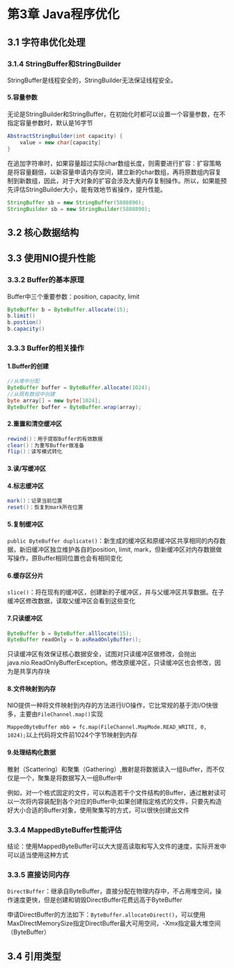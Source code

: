 第3章 Java程序优化
===

## 3.1 字符串优化处理

### 3.1.4 StringBuffer和StringBuilder

StringBuffer是线程安全的，StringBuilder无法保证线程安全。

#### 5.容量参数

无论是StringBuilder和StringBuffer，在初始化时都可以设置一个容量参数，在不指定容量参数时，默认是16字节 

```java
AbstractStringBuilder(int capacity) {
    value = new char[capacity]
}
```

在追加字符串时，如果容量超过实际char数组长度，则需要进行扩容：扩容策略是将容量翻倍，以新容量申请内存空间，建立新的char数组，再将原数组内容复制到新数组，因此，对于大对象的扩容会涉及大量内存复制操作。所以，如果能预先评估StringBuilder大小，能有效地节省操作，提升性能。

```java
StringBuffer sb = new StringBuffer(5888890);
StringBuilder sb = new StringBuilder(5888890);
```

## 3.2 核心数据结构

## 3.3 使用NIO提升性能

### 3.3.2 Buffer的基本原理

Buffer中三个重要参数：position, capacity, limit

```java
ByteBuffer b = ByteBuffer.allocate(15);
b.limit()
b.postion()
b.capacity()
```

### 3.3.3 Buffer的相关操作

#### 1.Buffer的创建
```java
//从堆中分配
ByteBuffer buffer = ByteBuffer.allocate(1024);
//从既有数组中创建
byte array[] = new byte[1024];
ByteBuffer buffer = ByteBuffer.wrap(array);
```

#### 2.重置和清空缓冲区

```java
rewind()：用于提取Buffer的有效数据
clear()：为重写Buffer做准备
flip()：读写模式转化
```

#### 3.读/写缓冲区

#### 4.标志缓冲区

```java
mark()：记录当前位置
reset()：恢复到mark所在位置
```

#### 5.复制缓冲区

`public ByteBuffer duplicate()`：新生成的缓冲区和原缓冲区共享相同的内存数据，新旧缓冲区独立维护各自的position, limit, mark，但新缓冲区对内存数据做写操作，原Buffer相同位置也会有相同变化

#### 6.缓存区分片

`slice()`：将在现有的缓冲区，创建新的子缓冲区，并与父缓冲区共享数据。在子缓冲区修改数据，读取父缓冲区会看到这些变化

#### 7.只读缓冲区

```java
ByteBuffer b = ByteBuffer.alllocate(15);
ByteBuffer readOnly = b.asReadOnlyBuffer();
```

只读缓冲区有效保证核心数据安全，试图对只读缓冲区做修改，会抛出java.nio.ReadOnlyBufferException。修改原缓冲区，只读缓冲区也会修改，因为是共享内存块

#### 8.文件映射到内存

NIO提供一种将文件映射到内存的方法进行I/O操作，它比常规的基于流I/O快很多，主要由`FileChannel.map()`实现

`MappedByteBuffer mbb = fc.map(FileChannel.MapMode.READ_WRITE, 0, 1024);`以上代码将文件前1024个字节映射到内存

#### 9.处理结构化数据

散射（Scattering）和聚集（Gathering）,散射是将数据读入一组Buffer，而不仅仅是一个，聚集是将数据写入一组Buffer中

例如，对一个格式固定的文件，可以构造若干个文件结构的Buffer，通过散射读可以一次将内容装配到各个对应的Buffer中;如果创建指定格式的文件，只要先构造好大小合适的Buffer对象，使用聚集写的方式，可以很快创建出文件

### 3.3.4 MappedByteBuffer性能评估

结论：使用MappedByteBuffer可以大大提高读取和写入文件的速度，实际开发中可以适当使用这种方式

### 3.3.5 直接访问内存

`DirectBuffer`：继承自ByteBuffer，直接分配在物理内存中，不占用堆空间，操作速度更快，但是创建和销毁DirectBuffer花费远高于ByteBuffer

申请DirectBuffer的方法如下：`ByteBuffer.allocateDirect()`，可以使用MaxDIrectMemorySize指定DirectBuffer最大可用空间，-Xmx指定最大堆空间（ByteBuffer）

## 3.4 引用类型


